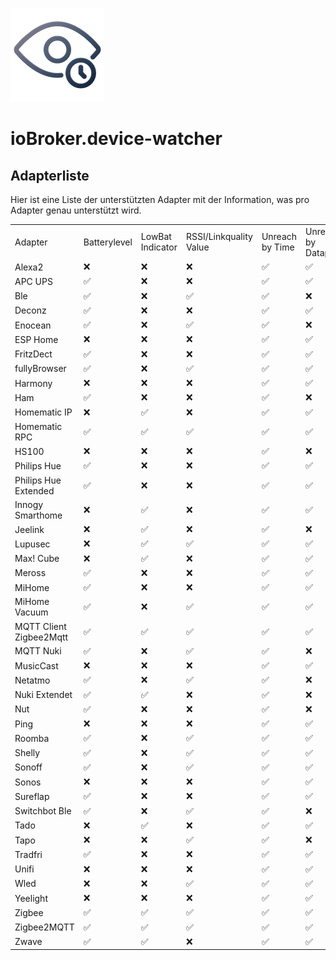 ![Logo](../../admin/device-watcher.png)

# ioBroker.device-watcher

## Adapterliste

Hier ist eine Liste der unterstützten Adapter mit der Information, was pro Adapter genau unterstützt wird.

 <table>
        <tbody>
          <tr>
            <td class="column0 style0 s">Adapter</td>
            <td class="column1 style0 s">Batterylevel</td>
            <td class="column2 style0 s">LowBat Indicator</td>
            <td class="column3 style0 s">RSSI/Linkquality Value</td>
            <td class="column4 style0 s">Unreach by Time</td>
            <td class="column5 style0 s">Unreach by Datapoint</td>
            <td class="column6 style0 s">Update Datapoint</td>
          </tr>
          <tr>
            <td class="column0 style0 s">Alexa2</td>
            <td class="column1 style0 s">❌</td>
            <td class="column2 style0 s">❌</td>
            <td class="column3 style0 s">❌</td>
            <td class="column4 style0 s">✅</td>
            <td class="column5 style0 s">✅</td>
            <td class="column6 style0 s">❌</td>
          </tr>
          <tr>
            <td class="column0 style0 s">APC UPS</td>
            <td class="column1 style0 s">✅</td>
            <td class="column2 style0 s">❌</td>
            <td class="column3 style0 s">❌</td>
            <td class="column4 style0 s">✅</td>
            <td class="column5 style0 s">✅</td>
            <td class="column6 style0 s">❌</td>
          </tr>
          <tr>
            <td class="column0 style0 s">Ble</td>
            <td class="column1 style0 s">✅</td>
            <td class="column2 style0 s">❌</td>
            <td class="column3 style0 s">✅</td>
            <td class="column4 style0 s">✅</td>
            <td class="column5 style0 s">❌</td>
            <td class="column6 style0 s">❌</td>
          </tr>
          <tr>
            <td class="column0 style0 s">Deconz</td>
            <td class="column1 style0 s">✅</td>
            <td class="column2 style0 s">❌</td>
            <td class="column3 style0 s">❌</td>
            <td class="column4 style0 s">✅</td>
            <td class="column5 style0 s">✅</td>
            <td class="column6 style0 s">❌</td>
          </tr>
          <tr>
            <td class="column0 style0 s">Enocean</td>
            <td class="column1 style0 s">✅</td>
            <td class="column2 style0 s">❌</td>
            <td class="column3 style0 s">✅</td>
            <td class="column4 style0 s">✅</td>
            <td class="column5 style0 s">❌</td>
            <td class="column6 style0 s">❌</td>
          </tr>
          <tr>
            <td class="column0 style0 s">ESP Home</td>
            <td class="column1 style0 s">❌</td>
            <td class="column2 style0 s">❌</td>
            <td class="column3 style0 s">❌</td>
            <td class="column4 style0 s">✅</td>
            <td class="column5 style0 s">✅</td>
            <td class="column6 style0 s">❌</td>
          </tr>
          <tr>
            <td class="column0 style0 s">FritzDect</td>
            <td class="column1 style0 s">✅</td>
            <td class="column2 style0 s">❌</td>
            <td class="column3 style0 s">❌</td>
            <td class="column4 style0 s">✅</td>
            <td class="column5 style0 s">✅</td>
            <td class="column6 style0 s">❌</td>
          </tr>
          <tr>
            <td class="column0 style0 s">fullyBrowser</td>
            <td class="column1 style0 s">✅</td>
            <td class="column2 style0 s">❌</td>
            <td class="column3 style0 s">✅</td>
            <td class="column4 style0 s">✅</td>
            <td class="column5 style0 s">✅</td>
            <td class="column6 style0 s">❌</td>
          </tr>
          <tr>
            <td class="column0 style0 s">Harmony</td>
            <td class="column1 style0 s">❌</td>
            <td class="column2 style0 s">❌</td>
            <td class="column3 style0 s">❌</td>
            <td class="column4 style0 s">✅</td>
            <td class="column5 style0 s">✅</td>
            <td class="column6 style0 s">❌</td>
          </tr>
          <tr>
            <td class="column0 style0 s">Ham</td>
            <td class="column1 style0 s">✅</td>
            <td class="column2 style0 s">❌</td>
            <td class="column3 style0 s">❌</td>
            <td class="column4 style0 s">✅</td>
            <td class="column5 style0 s">❌</td>
            <td class="column6 style0 s">❌</td>
          </tr>
          <tr>
            <td class="column0 style0 s">Homematic IP</td>
            <td class="column1 style0 s">❌</td>
            <td class="column2 style0 s">✅</td>
            <td class="column3 style0 s">❌</td>
            <td class="column4 style0 s">✅</td>
            <td class="column5 style0 s">✅</td>
            <td class="column6 style0 s">❌</td>
          </tr>
          <tr>
            <td class="column0 style0 s">Homematic RPC</td>
            <td class="column1 style0 s">✅</td>
            <td class="column2 style0 s">✅</td>
            <td class="column3 style0 s">✅</td>
            <td class="column4 style0 s">✅</td>
            <td class="column5 style0 s">✅</td>
            <td class="column6 style0 s">❌</td>
          </tr>
          <tr>
            <td class="column0 style0 s">HS100</td>
            <td class="column1 style0 s">❌</td>
            <td class="column2 style0 s">❌</td>
            <td class="column3 style0 s">❌</td>
            <td class="column4 style0 s">✅</td>
            <td class="column5 style0 s">❌</td>
            <td class="column6 style0 s">❌</td>
          </tr>
          <tr>
            <td class="column0 style0 s">Philips Hue</td>
            <td class="column1 style0 s">✅</td>
            <td class="column2 style0 s">❌</td>
            <td class="column3 style0 s">❌</td>
            <td class="column4 style0 s">✅</td>
            <td class="column5 style0 s">✅</td>
            <td class="column6 style0 s">❌</td>
          </tr>
          <tr>
            <td class="column0 style0 s">Philips Hue Extended</td>
            <td class="column1 style0 s">✅</td>
            <td class="column2 style0 s">❌</td>
            <td class="column3 style0 s">❌</td>
            <td class="column4 style0 s">✅</td>
            <td class="column5 style0 s">✅</td>
            <td class="column6 style0 s">❌</td>
          </tr>
          <tr>
            <td class="column0 style0 s">Innogy Smarthome</td>
            <td class="column1 style0 s">❌</td>
            <td class="column2 style0 s">✅</td>
            <td class="column3 style0 s">❌</td>
            <td class="column4 style0 s">✅</td>
            <td class="column5 style0 s">✅</td>
            <td class="column6 style0 s">❌</td>
          </tr>
          <tr>
            <td class="column0 style0 s">Jeelink</td>
            <td class="column1 style0 s">❌</td>
            <td class="column2 style0 s">✅</td>
            <td class="column3 style0 s">❌</td>
            <td class="column4 style0 s">✅</td>
            <td class="column5 style0 s">❌</td>
            <td class="column6 style0 s">❌</td>
          </tr>
          <tr>
            <td class="column0 style0 s">Lupusec</td>
            <td class="column1 style0 s">❌</td>
            <td class="column2 style0 s">✅</td>
            <td class="column3 style0 s">✅</td>
            <td class="column4 style0 s">✅</td>
            <td class="column5 style0 s">✅</td>
            <td class="column6 style0 s">❌</td>
          </tr>
          <tr>
            <td class="column0 style0 s">Max! Cube</td>
            <td class="column1 style0 s">❌</td>
            <td class="column2 style0 s">✅</td>
            <td class="column3 style0 s">❌</td>
            <td class="column4 style0 s">✅</td>
            <td class="column5 style0 s">✅</td>
            <td class="column6 style0 s">❌</td>
          </tr>
          <tr>
            <td class="column0 style0 s">Meross</td>
            <td class="column1 style0 s">✅</td>
            <td class="column2 style0 s">❌</td>
            <td class="column3 style0 s">❌</td>
            <td class="column4 style0 s">✅</td>
            <td class="column5 style0 s">✅</td>
            <td class="column6 style0 s">❌</td>
          </tr>
          <tr>
            <td class="column0 style0 s">MiHome</td>
            <td class="column1 style0 s">✅</td>
            <td class="column2 style0 s">❌</td>
            <td class="column3 style0 s">❌</td>
            <td class="column4 style0 s">✅</td>
            <td class="column5 style0 s">✅</td>
            <td class="column6 style0 s">❌</td>
          </tr>
          <tr>
            <td class="column0 style0 s">MiHome Vacuum</td>
            <td class="column1 style0 s">✅</td>
            <td class="column2 style0 s">❌</td>
            <td class="column3 style0 s">✅</td>
            <td class="column4 style0 s">✅</td>
            <td class="column5 style0 s">✅</td>
            <td class="column6 style0 s">❌</td>
          </tr>
          <tr>
            <td class="column0 style0 s">MQTT Client Zigbee2Mqtt</td>
            <td class="column1 style0 s">✅</td>
            <td class="column2 style0 s">✅</td>
            <td class="column3 style0 s">✅</td>
            <td class="column4 style0 s">✅</td>
            <td class="column5 style0 s">✅</td>
            <td class="column6 style0 s">❌</td>
          </tr>
          <tr>
            <td class="column0 style0 s">MQTT Nuki</td>
            <td class="column1 style0 s">✅</td>
            <td class="column2 style0 s">❌</td>
            <td class="column3 style0 s">✅</td>
            <td class="column4 style0 s">✅</td>
            <td class="column5 style0 s">❌</td>
            <td class="column6 style0 s">❌</td>
          </tr>
          <tr>
            <td class="column0 style0 s">MusicCast</td>
            <td class="column1 style0 s">❌</td>
            <td class="column2 style0 s">❌</td>
            <td class="column3 style0 s">❌</td>
            <td class="column4 style0 s">✅</td>
            <td class="column5 style0 s">✅</td>
            <td class="column6 style0 s">❌</td>
          </tr>
          <tr>
            <td class="column0 style0 s">Netatmo</td>
            <td class="column1 style0 s">✅</td>
            <td class="column2 style0 s">❌</td>
            <td class="column3 style0 s">✅</td>
            <td class="column4 style0 s">✅</td>
            <td class="column5 style0 s">❌</td>
            <td class="column6 style0 s">❌</td>
          </tr>
          <tr>
            <td class="column0 style0 s">Nuki Extendet</td>
            <td class="column1 style0 s">✅</td>
            <td class="column2 style0 s">✅</td>
            <td class="column3 style0 s">❌</td>
            <td class="column4 style0 s">✅</td>
            <td class="column5 style0 s">❌</td>
            <td class="column6 style0 s">❌</td>
          </tr>
          <tr>
            <td class="column0 style0 s">Nut</td>
            <td class="column1 style0 s">✅</td>
            <td class="column2 style0 s">❌</td>
            <td class="column3 style0 s">❌</td>
            <td class="column4 style0 s">✅</td>
            <td class="column5 style0 s">❌</td>
            <td class="column6 style0 s">❌</td>
          </tr>
          <tr>
            <td class="column0 style0 s">Ping</td>
            <td class="column1 style0 s">❌</td>
            <td class="column2 style0 s">❌</td>
            <td class="column3 style0 s">❌</td>
            <td class="column4 style0 s">✅</td>
            <td class="column5 style0 s">✅</td>
            <td class="column6 style0 s">❌</td>
          </tr>
          <tr>
            <td class="column0 style0 s">Roomba</td>
            <td class="column1 style0 s">✅</td>
            <td class="column2 style0 s">❌</td>
            <td class="column3 style0 s">✅</td>
            <td class="column4 style0 s">✅</td>
            <td class="column5 style0 s">✅</td>
            <td class="column6 style0 s">❌</td>
          </tr>
          <tr>
            <td class="column0 style0 s">Shelly</td>
            <td class="column1 style0 s">✅</td>
            <td class="column2 style0 s">❌</td>
            <td class="column3 style0 s">✅</td>
            <td class="column4 style0 s">✅</td>
            <td class="column5 style0 s">✅</td>
            <td class="column6 style0 s">✅</td>
          </tr>
          <tr>
            <td class="column0 style0 s">Sonoff</td>
            <td class="column1 style0 s">✅</td>
            <td class="column2 style0 s">❌</td>
            <td class="column3 style0 s">✅</td>
            <td class="column4 style0 s">✅</td>
            <td class="column5 style0 s">✅</td>
            <td class="column6 style0 s">❌</td>
          </tr>
          <tr>
            <td class="column0 style0 s">Sonos</td>
            <td class="column1 style0 s">❌</td>
            <td class="column2 style0 s">❌</td>
            <td class="column3 style0 s">❌</td>
            <td class="column4 style0 s">✅</td>
            <td class="column5 style0 s">✅</td>
            <td class="column6 style0 s">❌</td>
          </tr>
          <tr>
            <td class="column0 style0 s">Sureflap</td>
            <td class="column1 style0 s">✅</td>
            <td class="column2 style0 s">❌</td>
            <td class="column3 style0 s">❌</td>
            <td class="column4 style0 s">✅</td>
            <td class="column5 style0 s">✅</td>
            <td class="column6 style0 s">❌</td>
          </tr>
          <tr>
            <td class="column0 style0 s">Switchbot Ble</td>
            <td class="column1 style0 s">✅</td>
            <td class="column2 style0 s">❌</td>
            <td class="column3 style0 s">✅</td>
            <td class="column4 style0 s">✅</td>
            <td class="column5 style0 s">❌</td>
            <td class="column6 style0 s">❌</td>
          </tr>
          <tr>
            <td class="column0 style0 s">Tado</td>
            <td class="column1 style0 s">❌</td>
            <td class="column2 style0 s">✅</td>
            <td class="column3 style0 s">❌</td>
            <td class="column4 style0 s">✅</td>
            <td class="column5 style0 s">✅</td>
            <td class="column6 style0 s">❌</td>
          </tr>
          <tr>
            <td class="column0 style0 s">Tapo</td>
            <td class="column1 style0 s">❌</td>
            <td class="column2 style0 s">❌</td>
            <td class="column3 style0 s">✅</td>
            <td class="column4 style0 s">✅</td>
            <td class="column5 style0 s">❌</td>
            <td class="column6 style0 s">❌</td>
          </tr>
          <tr>
            <td class="column0 style0 s">Tradfri</td>
            <td class="column1 style0 s">✅</td>
            <td class="column2 style0 s">❌</td>
            <td class="column3 style0 s">❌</td>
            <td class="column4 style0 s">✅</td>
            <td class="column5 style0 s">✅</td>
            <td class="column6 style0 s">❌</td>
          </tr>
          <tr>
            <td class="column0 style0 s">Unifi</td>
            <td class="column1 style0 s">❌</td>
            <td class="column2 style0 s">❌</td>
            <td class="column3 style0 s">❌</td>
            <td class="column4 style0 s">✅</td>
            <td class="column5 style0 s">✅</td>
            <td class="column6 style0 s">✅</td>
          </tr>
          <tr>
            <td class="column0 style0 s">Wled</td>
            <td class="column1 style0 s">❌</td>
            <td class="column2 style0 s">❌</td>
            <td class="column3 style0 s">✅</td>
            <td class="column4 style0 s">✅</td>
            <td class="column5 style0 s">✅</td>
            <td class="column6 style0 s">❌</td>
          </tr>
          <tr>
            <td class="column0 style0 s">Yeelight</td>
            <td class="column1 style0 s">❌</td>
            <td class="column2 style0 s">❌</td>
            <td class="column3 style0 s">❌</td>
            <td class="column4 style0 s">✅</td>
            <td class="column5 style0 s">✅</td>
            <td class="column6 style0 s">❌</td>
          </tr>
          <tr>
            <td class="column0 style0 s">Zigbee</td>
            <td class="column1 style0 s">✅</td>
            <td class="column2 style0 s">✅</td>
            <td class="column3 style0 s">✅</td>
            <td class="column4 style0 s">✅</td>
            <td class="column5 style0 s">✅</td>
            <td class="column6 style0 s">❌</td>
          </tr>
          <tr>
            <td class="column0 style0 s">Zigbee2MQTT</td>
            <td class="column1 style0 s">✅</td>
            <td class="column2 style0 s">✅</td>
            <td class="column3 style0 s">✅</td>
            <td class="column4 style0 s">✅</td>
            <td class="column5 style0 s">✅</td>
            <td class="column6 style0 s">❌</td>
          </tr>
          <tr>
            <td class="column0 style0 s">Zwave</td>
            <td class="column1 style0 s">✅</td>
            <td class="column2 style0 s">✅</td>
            <td class="column3 style0 s">❌</td>
            <td class="column4 style0 s">✅</td>
            <td class="column5 style0 s">✅</td>
            <td class="column6 style0 s">❌</td>
          </tr>
        </tbody>
    </table>
